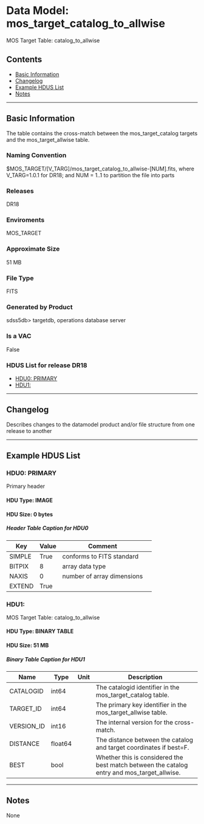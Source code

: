 # Data Model: mos_target_catalog_to_allwise


MOS Target Table: catalog_to_allwise


## Contents
- [Basic Information](#basic-information)
- [Changelog](#changelog)
- [Example HDUS List](#example-hdus-list)
- [Notes](#notes)

---

## Basic Information
The table contains the cross-match between the mos_target_catalog targets and the mos_target_allwise table.

### Naming Convention
$MOS_TARGET/[V_TARG]/mos_target_catalog_to_allwise-[NUM].fits, where V_TARG=1.0.1 for DR18; and NUM = 1..1 to partition the file into parts

### Releases
DR18

### Enviroments
MOS_TARGET

### Approximate Size
51 MB

### File Type
FITS

### Generated by Product
sdss5db> targetdb, operations database server

### Is a VAC
False

### HDUS List for release DR18
  - [HDU0: PRIMARY](#hdu0-primary)
  - [HDU1: ](#hdu1)

---

## Changelog
Describes changes to the datamodel product and/or file structure from one release to another

---
## Example HDUS List

### HDU0: PRIMARY
Primary header

#### HDU Type: IMAGE
#### HDU Size:  0 bytes

##### Header Table Caption for HDU0
Key | Value | Comment | |
| --- | --- | --- | --- |
| SIMPLE | True | conforms to FITS standard |
| BITPIX | 8 | array data type |
| NAXIS | 0 | number of array dimensions |
| EXTEND | True |  |



### HDU1:
MOS Target Table: catalog_to_allwise

#### HDU Type: BINARY TABLE
#### HDU Size:  51 MB


##### Binary Table Caption for HDU1
Name | Type | Unit | Description |
| --- | --- | --- | --- |
 | CATALOGID | int64 |  | The catalogid identifier in the mos_target_catalog table. |
 | TARGET_ID | int64 |  | The primary key identifier in the mos_target_allwise table. |
 | VERSION_ID | int16 |  | The internal version for the cross-match. |
 | DISTANCE | float64 |  | The distance between the catalog and target coordinates if best=F. |
 | BEST | bool |  | Whether this is considered the best match between the catalog entry and mos_target_allwise. |



---
## Notes
None
